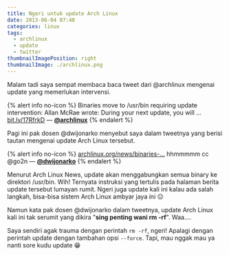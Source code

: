 ```yaml
---
title: Ngeri untuk update Arch Linux
date: 2013-06-04 07:48
categories: linux
tags:
  - archlinux
  - update
  - twitter
thumbnailImagePosition: right
thumbnailImage: ./archlinux.png
---
```


Malam tadi saya sempat membaca baca tweet dari @archlinux mengenai update yang memerlukan intervensi.

{% alert info no-icon %}
Binaries move to /usr/bin requiring update intervention: Allan McRae wrote: During your next update, you will ... [bit.ly/17RfrkD](https://bit.ly/17RfrkD)
— [**@archlinux**](https://twitter.com/archlinux/statuses/341518609518034944)
{% endalert %}
<!-- more -->

Pagi ini pak dosen @dwijonarko menyebut saya dalam tweetnya yang berisi tautan mengenai update Arch Linux tersebut.

{% alert info no-icon %}
[archlinux.org/news/binaries-…](https://www.archlinux.org/news/binaries-move-to-usrbin-requiring-update-intervention/) hhmmmmm cc @go2n 
— [**@dwijonarko**](https://twitter.com/dwijonarko/status/341705049266868224)
{% endalert %}

Menurut Arch Linux News, update akan menggabungkan semua binary ke direktori /usr/bin. Wih! Ternyata instruksi yang tertulis pada halaman berita update tersebut lumayan rumit. Ngeri juga update kali ini kalau ada salah langkah, bisa-bisa sistem Arch Linux ambyar jaya ini 😐

Namun kata pak dosen @dwijonarko dalam tweetnya, update Arch Linux kali ini tak serumit yang dikira "**sing penting wani rm -rf**". Waa....

Saya sendiri agak trauma dengan perintah `rm -rf`, ngeri! Apalagi dengan perintah update dengan tambahan opsi `--force`. Tapi, mau nggak mau ya nanti sore kudu update 😁

